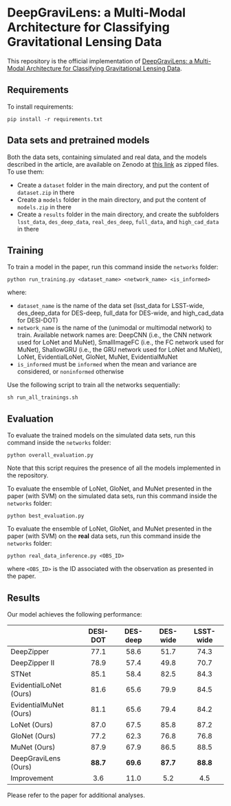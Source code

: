 # DeepGraviLens: a Multi-Modal Architecture for Classifying Gravitational Lensing Data

This repository is the official implementation of [DeepGraviLens: a Multi-Modal Architecture for Classifying Gravitational Lensing Data](https://arxiv.org/abs/2205.00701). 

## Requirements

To install requirements:

```setup
pip install -r requirements.txt
```

## Data sets and pretrained models
Both the data sets, containing simulated and real data, and the models described in the article, are available on Zenodo at [this link](https://zenodo.org/record/7854753) as zipped files. To use them:
* Create a ```dataset``` folder in the main directory, and put the content of ```dataset.zip``` in there
* Create a ```models``` folder in the main directory, and put the content of ```models.zip``` in there
* Create a ```results``` folder in the main directory, and create the subfolders ```lsst_data```, ```des_deep_data```, ```real_des_deep```, ```full_data```, and ```high_cad_data``` in there


## Training

To train a model in the paper, run this command inside the ```networks``` folder:

```train
python run_training.py <dataset_name> <network_name> <is_informed>
```

where:
* ```dataset_name``` is the name of the data set (lsst_data for LSST-wide, des_deep_data for DES-deep, full_data for DES-wide, and high_cad_data for DESI-DOT)
* ```network_name``` is the name of the (unimodal or multimodal network) to train. Available network names are: DeepCNN (i.e., the CNN network used for LoNet and MuNet), SmallImageFC (i.e., the FC network used for MuNet), ShallowGRU (i.e., the GRU network used for LoNet and MuNet), LoNet, EvidentialLoNet, GloNet, MuNet, EvidentialMuNet
* ```is_informed``` must be ```informed``` when the mean and variance are considered, or ```noninformed``` otherwise

Use the following script to train all the networks sequentially:
```train
sh run_all_trainings.sh
```

## Evaluation

To evaluate the trained models on the simulated data sets, run this command inside the ```networks``` folder:

```eval
python overall_evaluation.py
```

Note that this script requires the presence of all the models implemented in the repository.

To evaluate the ensemble of LoNet, GloNet, and MuNet presented in the paper (with SVM) on the simulated data sets, run this command inside the ```networks``` folder:
```eval
python best_evaluation.py
```

To evaluate the ensemble of LoNet, GloNet, and MuNet presented in the paper (with SVM) on the **real** data sets, run this command inside the ```networks``` folder:
```eval
python real_data_inference.py <OBS_ID>
```
where ```<OBS_ID>``` is the ID associated with the observation as presented in the paper.

## Results

Our model achieves the following performance:

|                                        | **DESI-DOT** | **DES-deep** | **DES-wide** | **LSST-wide** |
|----------------------------------------|:---------------------:|:---------------------:|:---------------------:|:----------------------:|
| DeepZipper                    |          77.1         |          58.6         |          51.7         |          74.3          |
| DeepZipper II                 |          78.9         |          57.4         |          49.8         |          70.7          |
| STNet                         |          85.1         |          58.4         |          82.5         |          84.3          |
| EvidentialLoNet (Ours)       |          81.6         |          65.6         |          79.9         |          84.5          |
| EvidentialMuNet (Ours)       |          81.1         |          65.6         |          79.4         |          84.2          |
| LoNet (Ours)                 |          87.0         |          67.5         |          85.8         |          87.2          |
| GloNet (Ours)                |          77.2         |          62.3         |          76.8         |          76.8          |
| MuNet (Ours)                 |          87.9         |          67.9         |          86.5         |          88.5          |
| DeepGraviLens (Ours) |        **88.7**       |        **69.6**       |        **87.7**       |        **88.8**        |
| Improvement                   |          3.6          |          11.0         |          5.2          |           4.5          |

Please refer to the paper for additional analyses.
